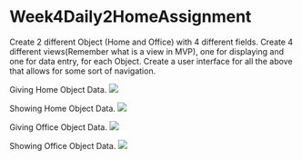 # Week4Daily2HomeAssignment
Create 2 different Object (Home and Office) with 4 different fields. Create 4 different views(Remember what is a view in MVP), one for displaying and one for data entry, for each Object. Create a user interface for all the above that allows for some sort of navigation.

Giving Home Object Data.
![](app/src/main/res/drawable/screenshot_1.png)

Showing Home Object Data.
![](app/src/main/res/drawable/screenshot_2.png)

Giving Office Object Data.
![](app/src/main/res/drawable/screenshot_3.png)

Showing Office Object Data.
![](app/src/main/res/drawable/screenshot_4.png)
